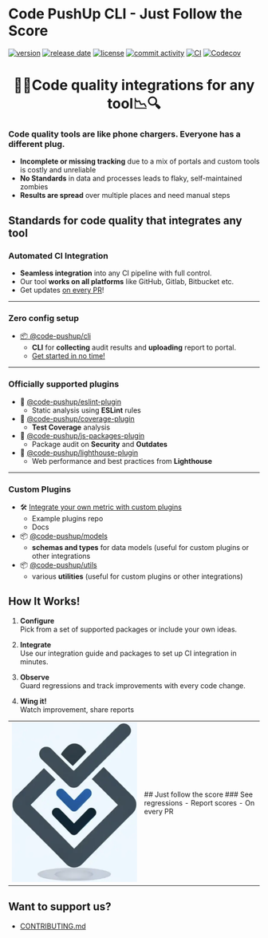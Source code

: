 # Code PushUp CLI - Just Follow the Score

[![version](https://img.shields.io/github/package-json/v/code-pushup/cli)](https://www.npmjs.com/package/%40code-pushup%2Fcli)
[![release date](https://img.shields.io/github/release-date/code-pushup/cli)](https://github.com/code-pushup/cli/releases)
[![license](https://img.shields.io/github/license/code-pushup/cli)](https://opensource.org/licenses/MIT)
[![commit activity](https://img.shields.io/github/commit-activity/m/code-pushup/cli)](https://github.com/code-pushup/cli/pulse/monthly)
[![CI](https://github.com/code-pushup/cli/actions/workflows/ci.yml/badge.svg?branch=main)](https://github.com/code-pushup/cli/actions/workflows/ci.yml?query=branch%3Amain)
[![Codecov](https://codecov.io/gh/code-pushup/cli/branch/main/graph/badge.svg?token=Y7V489JZ4A)](https://codecov.io/gh/code-pushup/cli)

<h1 align="center">🔎🔬Code quality integrations for any tool📉🔍</h1>

### Code quality tools are like phone chargers. Everyone has a different plug.

- **Incomplete or missing tracking** due to a mix of portals and custom tools is costly and unreliable
- **No Standards** in data and processes leads to flaky, self-maintained zombies
- **Results are spread** over multiple places and need manual steps

## Standards for code quality that integrates any tool

### Automated CI Integration

- **Seamless integration** into any CI pipeline with full control.
- Our tool **works on all platforms** like GitHub, Gitlab, Bitbucket etc.
- Get updates [on every PR](./packages/cli/README.md#-ci-automation)!

---

<h3>Zero config setup</h3>

- [📦 @code-pushup/cli](./packages/cli#readme)
  - **CLI** for **collecting** audit results and **uploading** report to portal.
  - [Get started in no time!](./packages/cli/README.md#getting-started)

---

<h3>Officially supported plugins </h3>

- 🧩 [@code-pushup/eslint-plugin](./packages/plugin-eslint#readme)
  - Static analysis using **ESLint** rules
- 🧩 [@code-pushup/coverage-plugin](./packages/plugin-coverage#readme)
  - **Test Coverage** analysis
- 🧩 [@code-pushup/js-packages-plugin](./packages/plugin-js-packages#readme)
  - Package audit on **Security** and **Outdates**
- 🧩 [@code-pushup/lighthouse-plugin](./packages/plugin-lighthouse#readme)
  - Web performance and best practices from **Lighthouse**

---

<h3>Custom Plugins</h3>

- 🛠️ [Integrate your own metric with custom plugins](./packages/cli/README.md#getting-started)
  - Example plugins repo
  - Docs
- 📦 [@code-pushup/models](./packages/models#readme)
  - **schemas and types** for data models (useful for custom plugins or other integrations
- 📦 [@code-pushup/utils](./packages/utils#readme)
  - various **utilities** (useful for custom plugins or other integrations)
  <!-- [Get enterprise support](https://code-pushup.dev/enterprise-support) -->

## How It Works!

1. **Configure**  
   Pick from a set of supported packages or include your own ideas.

2. **Integrate**  
   Use our integration guide and packages to set up CI integration in minutes.

3. **Observe**  
   Guard regressions and track improvements with every code change.

4. **Wing it!**  
   Watch improvement, share reports

<table>
<tr>
<td>
<img alt="Code-Pushup Logo" src="./packages/cli/docs/images/code-pushup-logo.png"> 
</td>
<td>
## Just follow the score
### See regressions - Report scores - On every PR
<!-- link when web landing is ready <a href="./packages/cli/README.md#getting-started">Try our paid features</a> -->
</td>
</tr>
</table>

## Want to support us?

<!-- link when sponsorships are ready <li><a href="">Sponsor</a></li> -->

- <a href="./CONTRIBUTING.md">CONTRIBUTING.md</a></li>
